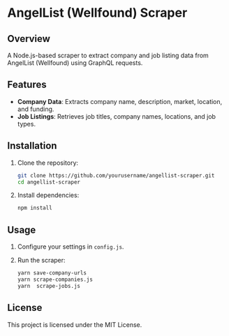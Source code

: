 # AngelList (Wellfound) Scraper

## Overview

A Node.js-based scraper to extract company and job listing data from AngelList (Wellfound) using GraphQL requests.

## Features

- **Company Data**: Extracts company name, description, market, location, and funding.
- **Job Listings**: Retrieves job titles, company names, locations, and job types.

## Installation

1. Clone the repository:
    ```sh
    git clone https://github.com/yourusername/angellist-scraper.git
    cd angellist-scraper
    ```

2. Install dependencies:
    ```sh
    npm install
    ```

## Usage

1. Configure your settings in `config.js`.

2. Run the scraper:
    ```sh
    yarn save-company-urls
    yarn scrape-companies.js
    yarn  scrape-jobs.js
    ```

## License

This project is licensed under the MIT License.
